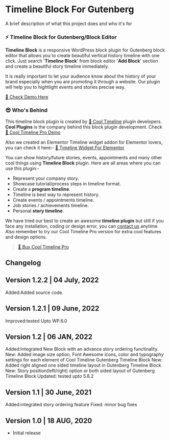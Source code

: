 
# Timeline Block For Gutenberg

A brief description of what this project does and who it's for
### ⚡ Timeline Block for Gutenberg/Block Editor

**Timeline Block** is a responsive WordPress block plugin for Gutenberg block editor that allows you to create beautiful vertical history timeline with one click. Just search '**Timeline Block**' from block editor '**Add Block**' section and create a beautiful story timeline immediately.

It is really important to let your audience know about the history of your brand especially when you are promoting it through a website.
Our plugin will help you to hightlight events and stories precise way.

[🔗 Check Demo Here](https://cooltimeline.com/instant-timeline-builder/)

### 😎 Who's Behind

This timeline block plugin is created by [🔗 Cool Timeline](https://wordpress.org/plugins/cool-timeline/) plugin developers. **Cool Plugins** is the company behind this block plugin development. Check [🔗 Cool Timeline Pro Demo](https://cooltimeline.com/demo/)

Also we created an Elementor Timeline widget addon for Elementor lovers, you can check it here:-  [🔗 Timeline Widget For Elementor](https://wordpress.org/plugins/timeline-widget-addon-for-elementor/#description) 

You can show history/future stories, events, appointments and many other cool things using **Timeline Block** plugin. Here are all areas where you can use this plugin:-
 
* Represent your company story.
* Showcase tutorial/process steps in timeline format.
* Create a **program timeline**.
* Timeline is best way to represent history.
* Create events / appointments timeline.
* Job stories / achievements timeline.
* Personal **story timeline**.

We have tried our best to create an awesome **timeline plugin** but still if you face any installation, coding or design error, you can [contact us](mailto:contact@coolplugins.net) anytime. Also remember to try our Cool Timeline Pro version for extra cool features and design options.

> [🔗 Buy Cool Timeline Pro](https://1.envato.market/c/1258464/275988/4415?u=https%3A%2F%2Fcodecanyon.net%2Fitem%2Fcool-timeline-pro-wordpress-timeline-plugin%2F17046256)
## Changelog

## Version 1.2.2 | 04 July, 2022

Added:Added  source code.
## Version 1.2.1 | 09 June, 2022
Improved:tested Upto WP.6.0

## Version 1.2 | 06 JAN, 2022
Added:Integrated New Block with an advance story ordering functinality.
New: Added image size option, Font Awesome icons, color and typography settings for each element of Cool Timeline Gutenberg Timeline Block
New: Added right aligned one sided timeline layout in  Gutenberg Timeline Block
New: Story position(left/right) option or both sided layout of Gutenberg Timeline Block
Updated: tested upto 5.8.2

## Version 1.1 | 30 June, 2021
Added:integrated story ordering feature
Fixed: minor bug fixes
## Version 1.0 | 18 AUG, 2020
 - Initial release
